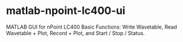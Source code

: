 # matlab-npoint-lc400-ui
MATLAB GUI for nPoint LC400 Basic Functions: Write Wavetable, Read Wavetable + Plot, Record + Plot, and Start / Stop / Status.
